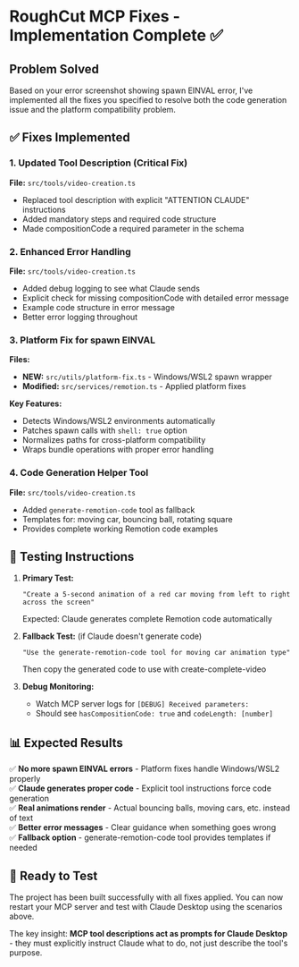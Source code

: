 # RoughCut MCP Fixes - Implementation Complete ✅

## Problem Solved
Based on your error screenshot showing spawn EINVAL error, I've implemented all the fixes you specified to resolve both the code generation issue and the platform compatibility problem.

## ✅ Fixes Implemented

### 1. Updated Tool Description (Critical Fix)
**File:** `src/tools/video-creation.ts`
- Replaced tool description with explicit "ATTENTION CLAUDE" instructions
- Added mandatory steps and required code structure
- Made compositionCode a required parameter in the schema

### 2. Enhanced Error Handling  
**File:** `src/tools/video-creation.ts`
- Added debug logging to see what Claude sends
- Explicit check for missing compositionCode with detailed error message
- Example code structure in error message
- Better error logging throughout

### 3. Platform Fix for spawn EINVAL
**Files:** 
- **NEW:** `src/utils/platform-fix.ts` - Windows/WSL2 spawn wrapper
- **Modified:** `src/services/remotion.ts` - Applied platform fixes

**Key Features:**
- Detects Windows/WSL2 environments automatically  
- Patches spawn calls with `shell: true` option
- Normalizes paths for cross-platform compatibility
- Wraps bundle operations with proper error handling

### 4. Code Generation Helper Tool
**File:** `src/tools/video-creation.ts`
- Added `generate-remotion-code` tool as fallback
- Templates for: moving car, bouncing ball, rotating square
- Provides complete working Remotion code examples

## 🧪 Testing Instructions

1. **Primary Test:**
   ```
   "Create a 5-second animation of a red car moving from left to right across the screen"
   ```
   Expected: Claude generates complete Remotion code automatically

2. **Fallback Test:** (if Claude doesn't generate code)
   ```
   "Use the generate-remotion-code tool for moving car animation type"
   ```
   Then copy the generated code to use with create-complete-video

3. **Debug Monitoring:**
   - Watch MCP server logs for `[DEBUG] Received parameters:`
   - Should see `hasCompositionCode: true` and `codeLength: [number]`

## 📊 Expected Results

✅ **No more spawn EINVAL errors** - Platform fixes handle Windows/WSL2 properly  
✅ **Claude generates proper code** - Explicit tool instructions force code generation  
✅ **Real animations render** - Actual bouncing balls, moving cars, etc. instead of text  
✅ **Better error messages** - Clear guidance when something goes wrong  
✅ **Fallback option** - generate-remotion-code tool provides templates if needed  

## 🚀 Ready to Test

The project has been built successfully with all fixes applied. You can now restart your MCP server and test with Claude Desktop using the scenarios above.

The key insight: **MCP tool descriptions act as prompts for Claude Desktop** - they must explicitly instruct Claude what to do, not just describe the tool's purpose.